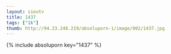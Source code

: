 ```yaml
--- 
layout: sieutv
title: 1437
tags: ["1k"]
thumb: http://94.23.248.219/absoluporn-1/image/002/1437.jpg
---
```

{% include absoluporn key="1437" %} 
